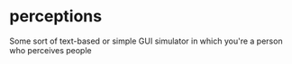 # perceptions
Some sort of text-based or simple GUI simulator in which you're a person who perceives people
